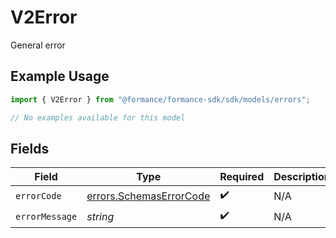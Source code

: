 # V2Error

General error

## Example Usage

```typescript
import { V2Error } from "@formance/formance-sdk/sdk/models/errors";

// No examples available for this model
```

## Fields

| Field                                                                     | Type                                                                      | Required                                                                  | Description                                                               |
| ------------------------------------------------------------------------- | ------------------------------------------------------------------------- | ------------------------------------------------------------------------- | ------------------------------------------------------------------------- |
| `errorCode`                                                               | [errors.SchemasErrorCode](../../../sdk/models/errors/schemaserrorcode.md) | :heavy_check_mark:                                                        | N/A                                                                       |
| `errorMessage`                                                            | *string*                                                                  | :heavy_check_mark:                                                        | N/A                                                                       |